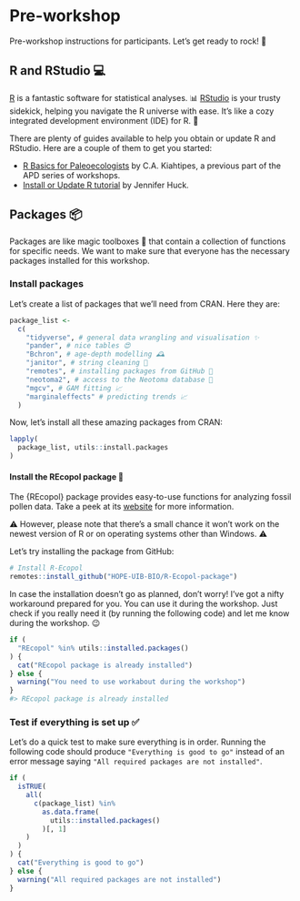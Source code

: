 Pre-workshop
================

Pre-workshop instructions for participants. Let’s get ready to rock! 🚀

## R and RStudio 💻

[R](https://en.wikipedia.org/wiki/R_(programming_language)) is a fantastic software for statistical analyses. 📊 [RStudio](https://posit.co/products/open-source/rstudio/) is your trusty sidekick, helping you navigate the R universe with ease. It’s like a cozy integrated development environment (IDE) for R. 🌟

There are plenty of guides available to help you obtain or update R and RStudio. Here are a couple of them to get you started:

-   [R Basics for Paleoecologists](https://ckiahtipes.github.io/) by C.A. Kiahtipes, a previous part of the APD series of workshops.
-   [Install or Update R tutorial](https://jennhuck.github.io/workshops/install_update_R.html) by Jennifer Huck.

## Packages 📦

Packages are like magic toolboxes 🧰 that contain a collection of functions for specific needs. We want to make sure that everyone has the necessary packages installed for this workshop.

### Install packages

Let’s create a list of packages that we’ll need from CRAN. Here they are:

``` r
package_list <-
  c(
    "tidyverse", # general data wrangling and visualisation ✨
    "pander", # nice tables 😍
    "Bchron", # age-depth modelling 🕰️
    "janitor", # string cleaning 🧹
    "remotes", # installing packages from GitHub 🚀
    "neotoma2", # access to the Neotoma database 🌿
    "mgcv", # GAM fitting 📈
    "marginaleffects" # predicting trends 📈
  )
```

Now, let’s install all these amazing packages from CRAN:

``` r
lapply(
  package_list, utils::install.packages
)
```

#### Install the REcopol package 🌼

The {REcopol} package provides easy-to-use functions for analyzing fossil pollen data. Take a peek at its [website](https://hope-uib-bio.github.io/R-Ecopol-package/) for more information.

⚠️ However, please note that there’s a small chance it won’t work on the newest version of R or on operating systems other than Windows. ⚠️

Let’s try installing the package from GitHub:

``` r
# Install R-Ecopol
remotes::install_github("HOPE-UIB-BIO/R-Ecopol-package")
```

In case the installation doesn’t go as planned, don’t worry! I’ve got a nifty workaround prepared for you. You can use it during the workshop. Just check if you really need it (by running the following code) and let me know during the workshop. 😉

``` r
if (
  "REcopol" %in% utils::installed.packages()
) {
  cat("REcopol package is already installed")
} else {
  warning("You need to use workabout during the workshop")
}
#> REcopol package is already installed
```

### Test if everything is set up ✅

Let’s do a quick test to make sure everything is in order. Running the following code should produce `"Everything is good to go"` instead of an error message saying `"All required packages are not installed"`.

``` r
if (
  isTRUE(
    all(
      c(package_list) %in%
        as.data.frame(
          utils::installed.packages()
        )[, 1]
    )
  )
) {
  cat("Everything is good to go")
} else {
  warning("All required packages are not installed")
}
```
